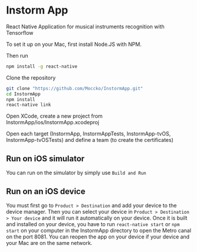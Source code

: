 # Instorm App
React Native Application for musical instruments recognition with Tensorflow

To set it up on your Mac, first install Node.JS with NPM.

Then run
```bash
npm install -g react-native
```
Clone the repository
```bash
git clone "https://github.com/Moccko/InstormApp.git"
cd InstormApp
npm install
react-native link
```
Open XCode, create a new project from InstormApp/ios/InstormApp.xcodeproj

Open each target (InstormApp, InstormAppTests, InstormApp-tvOS, InstormApp-tvOSTests) and define a team (to create the certificates)

## Run on iOS simulator
You can run on the simulator by simply use `Build and Run`

## Run on an iOS device
You must first go to `Product > Destination` and add your device to the device manager. Then you can select your device in `Product > Destination > Your device` and it will run it automatically on your device.
Once it is built and installed on your device, you have to run
```react-native start```
or
```npm start```
on your computer in the InstormApp directory to open the Metro canal on the port 8081. You can reopen the app on your device if your device and your Mac are on the same network.
